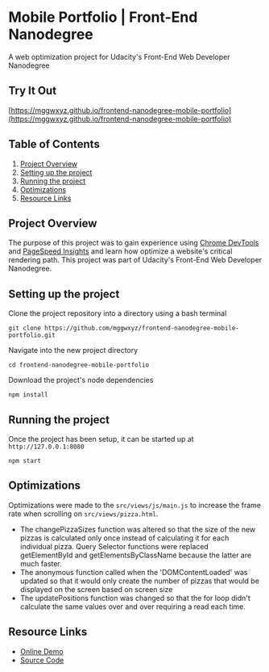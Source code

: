 #  Mobile Portfolio | Front-End Nanodegree
A web optimization project for Udacity's Front-End Web Developer Nanodegree

## Try It Out
[https://mggwxyz.github.io/frontend-nanodegree-mobile-portfolio](https://mggwxyz.github.io/frontend-nanodegree-mobile-portfolio)

## Table of Contents
1. [Project Overview](#project-overview)
1. [Setting up the project](#setting-up-the-project)
1. [Running the project](#running-the-project)
1. [Optimizations](#optimizations)
1. [Resource Links](#resource-links)

## Project Overview
The purpose of this project was to gain experience using [Chrome DevTools](https://developer.chrome.com/devtools) and [PageSpeed Insights](https://developers.google.com/speed/pagespeed/insights/) and learn how optimize a website's critical rendering path. This project was part of Udacity's Front-End Web Developer Nanodegree.

## Setting up the project
Clone the project repository into a directory using a bash terminal
```
git clone https://github.com/mggwxyz/frontend-nanodegree-mobile-portfolio.git
```

Navigate into the new project directory

```
cd frontend-nanodegree-mobile-portfolio
```
Download the project's node dependencies

```
npm install
```

## Running the project
Once the project has been setup, it can be started up at `http://127.0.0.1:8080`
```
npm start
```

## Optimizations

Optimizations were made to the `src/views/js/main.js` to increase the frame rate when scrolling on `src/views/pizza.html`.

* The changePizzaSizes function was altered so that the size of the new pizzas is calculated only once instead of calculating it for each individual pizza. Query Selector functions were replaced getElementById and getElementsByClassName because the latter are much faster.
* The anonymous function called when the 'DOMContentLoaded' was updated so that it would only create the number of pizzas that would be displayed on the screen based on screen size
* The updatePositions function was changed so that the for loop didn't calculate the same values over and over requiring a read each time.

## Resource Links
* [Online Demo](https://mggwxyz.github.io/frontend-nanodegree-mobile-portfolio)
* [Source Code](https://github.com/mggwxyz/frontend-nanodegree-mobile-portfolio)